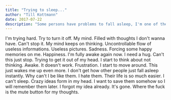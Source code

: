```yaml
---
title: "Trying to sleep..."
author: "Till Kottmann"
date: 2017-07-22
description: "Some persons have problems to fall asleep, I'm one of them"
---
```

I'm trying hard. Try to turn it off. My mind. Filled with thoughts I don't wanna have. Can't stop it. My mind keeps on thinking. Uncontrollable flow of useless informations. Useless pictures. Sadness. Forcing some happy memories on me. Happiness. I'm fully awake again now. I need a hug. Can't this just stop. Trying to get it out of my head. I start to think about not thinking. Awake. It doesn't work. Frustration. I start to move around. This just wakes me up even more. I don't get how other people just fall asleep instantly. Why can't I be like them. I hate them. Their life is so much easier. I can't sleep. Crazy ideas form in my head. I want to save them somehow so I will remember them later. I forgot my idea already. It's gone. Where the fuck is the mute button for my thoughts.
